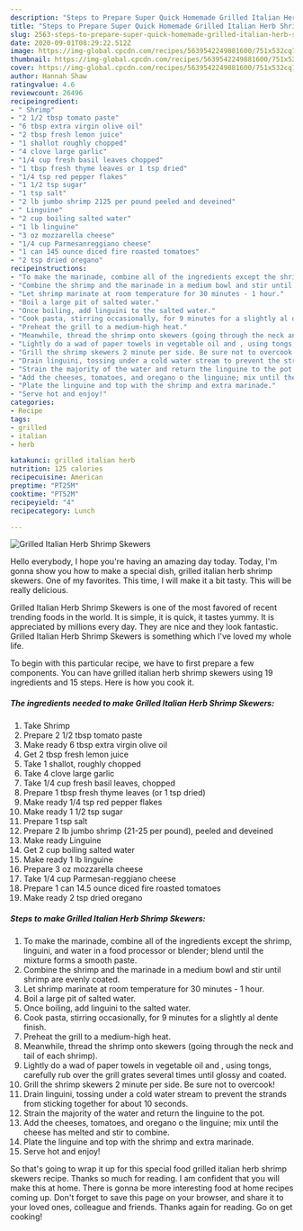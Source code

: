 ```yaml
---
description: "Steps to Prepare Super Quick Homemade Grilled Italian Herb Shrimp Skewers"
title: "Steps to Prepare Super Quick Homemade Grilled Italian Herb Shrimp Skewers"
slug: 2563-steps-to-prepare-super-quick-homemade-grilled-italian-herb-shrimp-skewers
date: 2020-09-01T08:29:22.512Z
image: https://img-global.cpcdn.com/recipes/5639542249881600/751x532cq70/grilled-italian-herb-shrimp-skewers-recipe-main-photo.jpg
thumbnail: https://img-global.cpcdn.com/recipes/5639542249881600/751x532cq70/grilled-italian-herb-shrimp-skewers-recipe-main-photo.jpg
cover: https://img-global.cpcdn.com/recipes/5639542249881600/751x532cq70/grilled-italian-herb-shrimp-skewers-recipe-main-photo.jpg
author: Hannah Shaw
ratingvalue: 4.6
reviewcount: 26496
recipeingredient:
- " Shrimp"
- "2 1/2 tbsp tomato paste"
- "6 tbsp extra virgin olive oil"
- "2 tbsp fresh lemon juice"
- "1 shallot roughly chopped"
- "4 clove large garlic"
- "1/4 cup fresh basil leaves chopped"
- "1 tbsp fresh thyme leaves or 1 tsp dried"
- "1/4 tsp red pepper flakes"
- "1 1/2 tsp sugar"
- "1 tsp salt"
- "2 lb jumbo shrimp 2125 per pound peeled and deveined"
- " Linguine"
- "2 cup boiling salted water"
- "1 lb linguine"
- "3 oz mozzarella cheese"
- "1/4 cup Parmesanreggiano cheese"
- "1 can 145 ounce diced fire roasted tomatoes"
- "2 tsp dried oregano"
recipeinstructions:
- "To make the marinade, combine all of the ingredients except the shrimp, linguini, and water in a food processor or blender; blend until the mixture forms a smooth paste."
- "Combine the shrimp and the marinade in a medium bowl and stir until shrimp are evenly coated."
- "Let shrimp marinate at room temperature for 30 minutes - 1 hour."
- "Boil a large pit of salted water."
- "Once boiling, add linguini to the salted water."
- "Cook pasta, stirring occasionally, for 9 minutes for a slightly al dente finish."
- "Preheat the grill to a medium-high heat."
- "Meanwhile, thread the shrimp onto skewers (going through the neck and tail of each shrimp)."
- "Lightly do a wad of paper towels in vegetable oil and , using tongs, carefully rub over the grill grates several times until glossy and coated."
- "Grill the shrimp skewers 2 minute per side. Be sure not to overcook!"
- "Drain linguini, tossing under a cold water stream to prevent the strands from sticking together for about 10 seconds."
- "Strain the majority of the water and return the linguine to the pot."
- "Add the cheeses, tomatoes, and oregano o the linguine; mix until the cheese has melted and stir to combine."
- "Plate the linguine and top with the shrimp and extra marinade."
- "Serve hot and enjoy!"
categories:
- Recipe
tags:
- grilled
- italian
- herb

katakunci: grilled italian herb 
nutrition: 125 calories
recipecuisine: American
preptime: "PT25M"
cooktime: "PT52M"
recipeyield: "4"
recipecategory: Lunch

---
```



![Grilled Italian Herb Shrimp Skewers](https://img-global.cpcdn.com/recipes/5639542249881600/751x532cq70/grilled-italian-herb-shrimp-skewers-recipe-main-photo.jpg)

Hello everybody, I hope you're having an amazing day today. Today, I'm gonna show you how to make a special dish, grilled italian herb shrimp skewers. One of my favorites. This time, I will make it a bit tasty. This will be really delicious.

Grilled Italian Herb Shrimp Skewers is one of the most favored of recent trending foods in the world. It is simple, it is quick, it tastes yummy. It is appreciated by millions every day. They are nice and they look fantastic. Grilled Italian Herb Shrimp Skewers is something which I've loved my whole life.




To begin with this particular recipe, we have to first prepare a few components. You can have grilled italian herb shrimp skewers using 19 ingredients and 15 steps. Here is how you cook it.

<!--inarticleads1-->

##### The ingredients needed to make Grilled Italian Herb Shrimp Skewers:

1. Take  Shrimp
1. Prepare 2 1/2 tbsp tomato paste
1. Make ready 6 tbsp extra virgin olive oil
1. Get 2 tbsp fresh lemon juice
1. Take 1 shallot, roughly chopped
1. Take 4 clove large garlic
1. Take 1/4 cup fresh basil leaves, chopped
1. Prepare 1 tbsp fresh thyme leaves (or 1 tsp dried)
1. Make ready 1/4 tsp red pepper flakes
1. Make ready 1 1/2 tsp sugar
1. Prepare 1 tsp salt
1. Prepare 2 lb jumbo shrimp (21-25 per pound), peeled and deveined
1. Make ready  Linguine
1. Get 2 cup boiling salted water
1. Make ready 1 lb linguine
1. Prepare 3 oz mozzarella cheese
1. Take 1/4 cup Parmesan-reggiano cheese
1. Prepare 1 can 14.5 ounce diced fire roasted tomatoes
1. Make ready 2 tsp dried oregano




<!--inarticleads2-->

##### Steps to make Grilled Italian Herb Shrimp Skewers:

1. To make the marinade, combine all of the ingredients except the shrimp, linguini, and water in a food processor or blender; blend until the mixture forms a smooth paste.
1. Combine the shrimp and the marinade in a medium bowl and stir until shrimp are evenly coated.
1. Let shrimp marinate at room temperature for 30 minutes - 1 hour.
1. Boil a large pit of salted water.
1. Once boiling, add linguini to the salted water.
1. Cook pasta, stirring occasionally, for 9 minutes for a slightly al dente finish.
1. Preheat the grill to a medium-high heat.
1. Meanwhile, thread the shrimp onto skewers (going through the neck and tail of each shrimp).
1. Lightly do a wad of paper towels in vegetable oil and , using tongs, carefully rub over the grill grates several times until glossy and coated.
1. Grill the shrimp skewers 2 minute per side. Be sure not to overcook!
1. Drain linguini, tossing under a cold water stream to prevent the strands from sticking together for about 10 seconds.
1. Strain the majority of the water and return the linguine to the pot.
1. Add the cheeses, tomatoes, and oregano o the linguine; mix until the cheese has melted and stir to combine.
1. Plate the linguine and top with the shrimp and extra marinade.
1. Serve hot and enjoy!




So that's going to wrap it up for this special food grilled italian herb shrimp skewers recipe. Thanks so much for reading. I am confident that you will make this at home. There is gonna be more interesting food at home recipes coming up. Don't forget to save this page on your browser, and share it to your loved ones, colleague and friends. Thanks again for reading. Go on get cooking!
